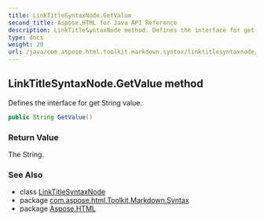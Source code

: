 ```yaml
---
title: LinkTitleSyntaxNode.GetValue
second_title: Aspose.HTML for Java API Reference
description: LinkTitleSyntaxNode method. Defines the interface for get String value
type: docs
weight: 20
url: /java/com.aspose.html.toolkit.markdown.syntax/linktitlesyntaxnode/getvalue/
---
```

## LinkTitleSyntaxNode.GetValue method

Defines the interface for get String value.

```java
public String GetValue()
```

### Return Value

The String.

### See Also

* class [LinkTitleSyntaxNode](../)
* package [com.aspose.html.Toolkit.Markdown.Syntax](../../linktitlesyntaxnode/)
* package [Aspose.HTML](../../../)

